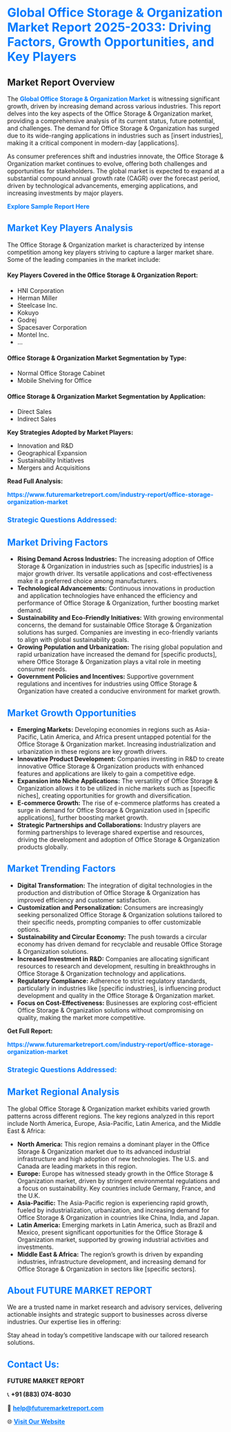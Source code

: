 <h1 style="color: #007BFF;">Global Office Storage & Organization Market Report 2025-2033: Driving Factors, Growth Opportunities, and Key Players</h1>

<section id="overview">
<h2>Market Report Overview</h2>
<p>The <a href="https://www.futuremarketreport.com/industry-report/office-storage-organization-market" style="color: #007BFF; text-decoration: none;"><strong>Global Office Storage & Organization Market</strong></a> is witnessing significant growth, driven by increasing demand across various industries. This report delves into the key aspects of the Office Storage & Organization market, providing a comprehensive analysis of its current status, future potential, and challenges. The demand for Office Storage & Organization has surged due to its wide-ranging applications in industries such as [insert industries], making it a critical component in modern-day [applications].</p>
<p>As consumer preferences shift and industries innovate, the Office Storage & Organization market continues to evolve, offering both challenges and opportunities for stakeholders. The global market is expected to expand at a substantial compound annual growth rate (CAGR) over the forecast period, driven by technological advancements, emerging applications, and increasing investments by major players.</p>
</section>

<section id="overview">
<p><a href="https://www.futuremarketreport.com/request-sample/reportId=104710" style="color: #007BFF; text-decoration: none;"><strong>Explore Sample Report Here</strong></a></p>
</section>

<section id="key-players">
<h2 style="color: #007BFF;">Market Key Players Analysis</h2>
<p>The Office Storage & Organization market is characterized by intense competition among key players striving to capture a larger market share. Some of the leading companies in the market include:</p>
<h4>Key Players Covered in the Office Storage & Organization Report:</h4>
<ul><li>HNI Corporation</li><li>Herman Miller</li><li>Steelcase Inc.</li><li>Kokuyo</li><li>Godrej</li><li>Spacesaver Corporation</li><li>Montel Inc.</li><li>...</li></ul>
<h4>Office Storage & Organization Market Segmentation by Type:</h4>
<ul><li>Normal Office Storage Cabinet</li><li>Mobile Shelving for Office</li></ul>

<h4>Office Storage & Organization Market Segmentation by Application:</h4>
<ul><li>Direct Sales</li><li>Indirect Sales</li></ul>
<p><strong>Key Strategies Adopted by Market Players:</strong></p>
<ul>
<li>Innovation and R&D</li>
<li>Geographical Expansion</li>
<li>Sustainability Initiatives</li>
<li>Mergers and Acquisitions</li>
</ul>
</section>

<section>
<p><strong>Read Full Analysis: </strong></p><a href="https://www.futuremarketreport.com/industry-report/office-storage-organization-market" style="color: #007BFF; text-decoration: none;"><strong>https://www.futuremarketreport.com/industry-report/office-storage-organization-market</strong></a>
<h3 style="color: #007BFF;">Strategic Questions Addressed:</h3>
</section>

<section id="driving-factors">
<h2 style="color: #007BFF;">Market Driving Factors</h2>
<ul>
<li><strong>Rising Demand Across Industries:</strong> The increasing adoption of Office Storage & Organization in industries such as [specific industries] is a major growth driver. Its versatile applications and cost-effectiveness make it a preferred choice among manufacturers.</li>
<li><strong>Technological Advancements:</strong> Continuous innovations in production and application technologies have enhanced the efficiency and performance of Office Storage & Organization, further boosting market demand.</li>
<li><strong>Sustainability and Eco-Friendly Initiatives:</strong> With growing environmental concerns, the demand for sustainable Office Storage & Organization solutions has surged. Companies are investing in eco-friendly variants to align with global sustainability goals.</li>
<li><strong>Growing Population and Urbanization:</strong> The rising global population and rapid urbanization have increased the demand for [specific products], where Office Storage & Organization plays a vital role in meeting consumer needs.</li>
<li><strong>Government Policies and Incentives:</strong> Supportive government regulations and incentives for industries using Office Storage & Organization have created a conducive environment for market growth.</li>
</ul>
</section>

<section id="growth-opportunities">
<h2 style="color: #007BFF;">Market Growth Opportunities</h2>
<ul>
<li><strong>Emerging Markets:</strong> Developing economies in regions such as Asia-Pacific, Latin America, and Africa present untapped potential for the Office Storage & Organization market. Increasing industrialization and urbanization in these regions are key growth drivers.</li>
<li><strong>Innovative Product Development:</strong> Companies investing in R&D to create innovative Office Storage & Organization products with enhanced features and applications are likely to gain a competitive edge.</li>
<li><strong>Expansion into Niche Applications:</strong> The versatility of Office Storage & Organization allows it to be utilized in niche markets such as [specific niches], creating opportunities for growth and diversification.</li>
<li><strong>E-commerce Growth:</strong> The rise of e-commerce platforms has created a surge in demand for Office Storage & Organization used in [specific applications], further boosting market growth.</li>
<li><strong>Strategic Partnerships and Collaborations:</strong> Industry players are forming partnerships to leverage shared expertise and resources, driving the development and adoption of Office Storage & Organization products globally.</li>
</ul>
</section>

<section id="trending-factors">
<h2 style="color: #007BFF;">Market Trending Factors</h2>
<ul>
<li><strong>Digital Transformation:</strong> The integration of digital technologies in the production and distribution of Office Storage & Organization has improved efficiency and customer satisfaction.</li>
<li><strong>Customization and Personalization:</strong> Consumers are increasingly seeking personalized Office Storage & Organization solutions tailored to their specific needs, prompting companies to offer customizable options.</li>
<li><strong>Sustainability and Circular Economy:</strong> The push towards a circular economy has driven demand for recyclable and reusable Office Storage & Organization solutions.</li>
<li><strong>Increased Investment in R&D:</strong> Companies are allocating significant resources to research and development, resulting in breakthroughs in Office Storage & Organization technology and applications.</li>
<li><strong>Regulatory Compliance:</strong> Adherence to strict regulatory standards, particularly in industries like [specific industries], is influencing product development and quality in the Office Storage & Organization market.</li>
<li><strong>Focus on Cost-Effectiveness:</strong> Businesses are exploring cost-efficient Office Storage & Organization solutions without compromising on quality, making the market more competitive.</li>
</ul>
</section>

<section>
<p><strong>Get Full Report: </strong></p><a href="https://www.futuremarketreport.com/industry-report/office-storage-organization-market" style="color: #007BFF; text-decoration: none;"><strong>https://www.futuremarketreport.com/industry-report/office-storage-organization-market</strong></a>
<h3 style="color: #007BFF;">Strategic Questions Addressed:</h3>
</section>


<section id="regional-analysis">
<h2 style="color: #007BFF;">Market Regional Analysis</h2>
<p>The global Office Storage & Organization market exhibits varied growth patterns across different regions. The key regions analyzed in this report include North America, Europe, Asia-Pacific, Latin America, and the Middle East & Africa:</p>
<ul>
<li><strong>North America:</strong> This region remains a dominant player in the Office Storage & Organization market due to its advanced industrial infrastructure and high adoption of new technologies. The U.S. and Canada are leading markets in this region.</li>
<li><strong>Europe:</strong> Europe has witnessed steady growth in the Office Storage & Organization market, driven by stringent environmental regulations and a focus on sustainability. Key countries include Germany, France, and the U.K.</li>
<li><strong>Asia-Pacific:</strong> The Asia-Pacific region is experiencing rapid growth, fueled by industrialization, urbanization, and increasing demand for Office Storage & Organization in countries like China, India, and Japan.</li>
<li><strong>Latin America:</strong> Emerging markets in Latin America, such as Brazil and Mexico, present significant opportunities for the Office Storage & Organization market, supported by growing industrial activities and investments.</li>
<li><strong>Middle East & Africa:</strong> The region’s growth is driven by expanding industries, infrastructure development, and increasing demand for Office Storage & Organization in sectors like [specific sectors].</li>
</ul>
</section>

<footer>
<h2 style="color: #007BFF;">About FUTURE MARKET REPORT</h2>
<p>We are a trusted name in market research and advisory services, delivering actionable insights and strategic support to businesses across diverse industries. Our expertise lies in offering:</p>

<p>Stay ahead in today’s competitive landscape with our tailored research solutions.</p>

<h2 style="color: #007BFF;">Contact Us:</h2>
<p><strong>FUTURE MARKET REPORT</strong></p>
<p>📞 <strong>+91 (883) 074-8030</strong></p>
<p>📧 <strong><a href="mailto:help@futuremarketreport.com" style="color: #007BFF;">help@futuremarketreport.com</a></strong></p>
<p>🌐 <strong><a href="https://www.futuremarketreport.com/" style="color: #007BFF;">Visit Our Website</a></strong></p>
</footer>